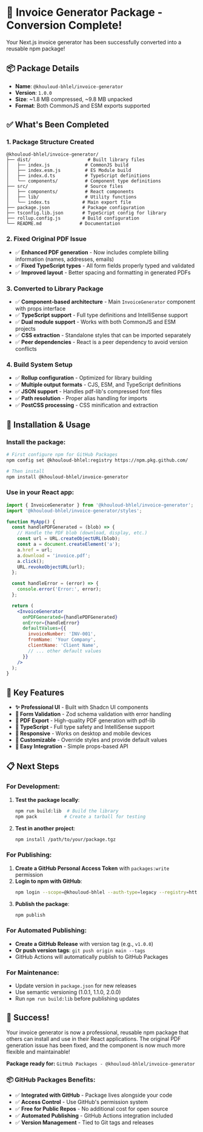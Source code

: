 # 🎉 Invoice Generator Package - Conversion Complete!

Your Next.js invoice generator has been successfully converted into a reusable npm package!

## 📦 Package Details

- **Name**: `@khouloud-bhlel/invoice-generator`
- **Version**: `1.0.0`
- **Size**: ~1.8 MB compressed, ~9.8 MB unpacked
- **Format**: Both CommonJS and ESM exports supported

## ✅ What's Been Completed

### 1. **Package Structure Created**
```
@khouloud-bhlel/invoice-generator/
├── dist/                     # Built library files
│   ├── index.js             # CommonJS build
│   ├── index.esm.js         # ES Module build
│   ├── index.d.ts           # TypeScript definitions
│   └── components/          # Component type definitions
├── src/                     # Source files
│   ├── components/          # React components
│   ├── lib/                 # Utility functions
│   └── index.ts            # Main export file
├── package.json            # Package configuration
├── tsconfig.lib.json       # TypeScript config for library
├── rollup.config.js        # Build configuration
└── README.md              # Documentation
```

### 2. **Fixed Original PDF Issue**
- ✅ **Enhanced PDF generation** - Now includes complete billing information (names, addresses, emails)
- ✅ **Fixed TypeScript types** - All form fields properly typed and validated
- ✅ **Improved layout** - Better spacing and formatting in generated PDFs

### 3. **Converted to Library Package**
- ✅ **Component-based architecture** - Main `InvoiceGenerator` component with props interface
- ✅ **TypeScript support** - Full type definitions and IntelliSense support  
- ✅ **Dual module support** - Works with both CommonJS and ESM projects
- ✅ **CSS extraction** - Standalone styles that can be imported separately
- ✅ **Peer dependencies** - React is a peer dependency to avoid version conflicts

### 4. **Build System Setup**
- ✅ **Rollup configuration** - Optimized for library building
- ✅ **Multiple output formats** - CJS, ESM, and TypeScript definitions
- ✅ **JSON support** - Handles pdf-lib's compressed font files
- ✅ **Path resolution** - Proper alias handling for imports
- ✅ **PostCSS processing** - CSS minification and extraction

## 🚀 Installation & Usage

### Install the package:
```bash
# First configure npm for GitHub Packages
npm config set @khouloud-bhlel:registry https://npm.pkg.github.com/

# Then install
npm install @khouloud-bhlel/invoice-generator
```

### Use in your React app:
```jsx
import { InvoiceGenerator } from '@khouloud-bhlel/invoice-generator';
import '@khouloud-bhlel/invoice-generator/styles';

function MyApp() {
  const handlePDFGenerated = (blob) => {
    // Handle the PDF blob (download, display, etc.)
    const url = URL.createObjectURL(blob);
    const a = document.createElement('a');
    a.href = url;
    a.download = 'invoice.pdf';
    a.click();
    URL.revokeObjectURL(url);
  };

  const handleError = (error) => {
    console.error('Error:', error);
  };

  return (
    <InvoiceGenerator 
      onPDFGenerated={handlePDFGenerated}
      onError={handleError}
      defaultValues={{
        invoiceNumber: 'INV-001',
        fromName: 'Your Company',
        clientName: 'Client Name',
        // ... other default values
      }}
    />
  );
}
```

## 🎯 Key Features

- **✨ Professional UI** - Built with Shadcn UI components
- **📝 Form Validation** - Zod schema validation with error handling
- **📄 PDF Export** - High-quality PDF generation with pdf-lib
- **🔧 TypeScript** - Full type safety and IntelliSense support
- **📱 Responsive** - Works on desktop and mobile devices
- **🎨 Customizable** - Override styles and provide default values
- **🔌 Easy Integration** - Simple props-based API

## 📋 Next Steps

### For Development:
1. **Test the package locally**:
   ```bash
   npm run build:lib  # Build the library
   npm pack          # Create a tarball for testing
   ```

2. **Test in another project**:
   ```bash
   npm install /path/to/your/package.tgz
   ```

### For Publishing:
1. **Create a GitHub Personal Access Token** with `packages:write` permission
2. **Login to npm with GitHub**:
   ```bash
   npm login --scope=@khouloud-bhlel --auth-type=legacy --registry=https://npm.pkg.github.com
   ```
3. **Publish the package**:
   ```bash
   npm publish
   ```

### For Automated Publishing:
- **Create a GitHub Release** with version tag (e.g., `v1.0.0`)
- **Or push version tags**: `git push origin main --tags`
- GitHub Actions will automatically publish to GitHub Packages

### For Maintenance:
- Update version in `package.json` for new releases
- Use semantic versioning (1.0.1, 1.1.0, 2.0.0)
- Run `npm run build:lib` before publishing updates

## 🎊 Success!

Your invoice generator is now a professional, reusable npm package that others can install and use in their React applications. The original PDF generation issue has been fixed, and the component is now much more flexible and maintainable!

**Package ready for:** `GitHub Packages - @khouloud-bhlel/invoice-generator`

### 📦 GitHub Packages Benefits:
- ✅ **Integrated with GitHub** - Package lives alongside your code
- ✅ **Access Control** - Use GitHub's permission system
- ✅ **Free for Public Repos** - No additional cost for open source
- ✅ **Automated Publishing** - GitHub Actions integration included
- ✅ **Version Management** - Tied to Git tags and releases
